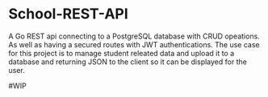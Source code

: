 # School-REST-API
A Go REST api connecting to a PostgreSQL database with CRUD opeations. As well as having a secured routes with JWT authentications. The use case for this project
is to manage student releated data and upload it to a database and returning JSON to the client so it can be displayed for the user.

#WIP
